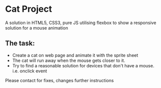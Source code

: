 <h1>Cat Project</h1>

<p>A solution in HTML5, CSS3, pure JS utilising flexbox to show a responsive solution for a mouse animation</p>

<h2>The task:</h2>

<ul>
<li>Create a cat on web page and animate it with the sprite sheet</li>
<li>The cat will run away when the mouse gets closer to it.</li>
<li>Try to find a reasonable solution for devices that don't have a mouse. i.e. onclick event</li>
</ul>

<p>Please contact for fixes, changes further instructions</p>
